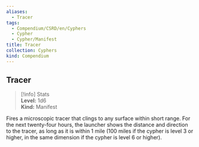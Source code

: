 ```yaml
---
aliases:
  - Tracer
tags:
  - Compendium/CSRD/en/Cyphers
  - Cypher
  - Cypher/Manifest
title: Tracer
collection: Cyphers
kind: Compendium
---
```

## Tracer  
>[!info] Stats  
> **Level:** 1d6  
> **Kind:** Manifest
  
Fires a microscopic tracer that clings to any surface within short range. For the next twenty-four hours, the launcher shows the distance and direction to the tracer, as long as it is within 1 mile (100 miles if the cypher is level 3 or higher, in the same dimension if the cypher is level 6 or higher).